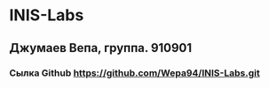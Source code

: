 # INIS-Labs 
## Джумаев Вепа, группа. 910901
### Сылка Github https://github.com/Wepa94/INIS-Labs.git
